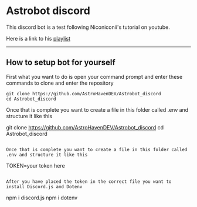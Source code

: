 # Astrobot discord

This discord bot is a test following Niconiconii's tutorial on youtube.

Here is a link to his [playlist](https://www.youtube.com/playlist?list=PLOlSzPEdp-bRnCzZX6qnKehutm2nb_tN-)

---

## How to setup bot for yourself

First what you want to do is open your command prompt and enter these commands to clone and enter the repository

```
git clone https://github.com/AstroHavenDEV/Astrobot_discord
cd Astrobot_discord
```

Once that is complete you want to create a file in this folder called .env and structure it like this

git clone https://github.com/AstroHavenDEV/Astrobot_discord
cd Astrobot_discord
```

Once that is complete you want to create a file in this folder called .env and structure it like this

```
TOKEN=your token here
```

After you have placed the token in the correct file you want to install Discord.js and Dotenv

```
npm i discord.js
npm i dotenv
```


